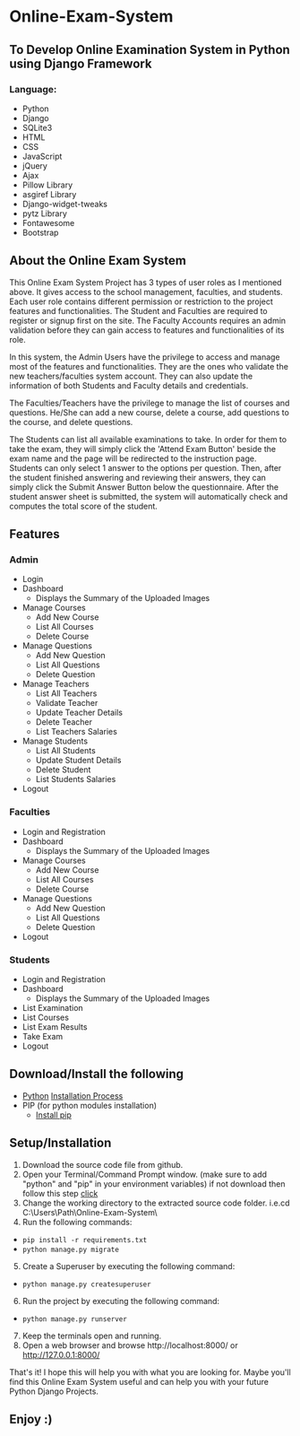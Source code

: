 # Online-Exam-System

## To Develop Online Examination System in Python using Django Framework

### Language: 
- Python
- Django
- SQLite3
- HTML
- CSS
- JavaScript
- jQuery
- Ajax
- Pillow Library
- asgiref Library
- Django-widget-tweaks
- pytz Library
- Fontawesome
- Bootstrap

## About the Online Exam System

This Online Exam System Project has 3 types of user roles as I mentioned above. It gives access to the school management, faculties, and students. Each user role contains different permission or restriction to the project features and functionalities. The Student and Faculties are required to register or signup first on the site. The Faculty Accounts requires an admin validation before they can gain access to features and functionalities of its role.

In this system, the Admin Users have the privilege to access and manage most of the features and functionalities. They are the ones who validate the new teachers/faculties system account. They can also update the information of both Students and Faculty details and credentials.

The Faculties/Teachers have the privilege to manage the list of courses and questions. He/She can add a new course, delete a course, add questions to the course, and delete questions.

The Students can list all available examinations to take. In order for them to take the exam, they will simply click the 'Attend Exam Button' beside the exam name and the page will be redirected to the instruction page. Students can only select 1 answer to the options per question. Then, after the student finished answering and reviewing their answers, they can simply click the Submit Answer Button below the questionnaire. After the student answer sheet is submitted, the system will automatically check and computes the total score of the student.


## Features
### Admin
- Login
- Dashboard
  - Displays the Summary of the Uploaded Images
- Manage Courses
  - Add New Course
  - List All Courses
  - Delete Course
- Manage Questions
  - Add New Question
  - List All Questions
  - Delete Question
- Manage Teachers
  - List All Teachers
  - Validate Teacher
  - Update Teacher Details
  - Delete Teacher
  - List Teachers Salaries
- Manage Students
  - List All Students
  - Update Student Details
  - Delete Student
  - List Students Salaries
- Logout

### Faculties
- Login and Registration
- Dashboard
  - Displays the Summary of the Uploaded Images
- Manage Courses
  - Add New Course
  - List All Courses
  - Delete Course
- Manage Questions
  - Add New Question
  - List All Questions
  - Delete Question
- Logout

### Students
- Login and Registration
- Dashboard
  - Displays the Summary of the Uploaded Images
- List Examination
- List Courses
- List Exam Results
- Take Exam
- Logout

## Download/Install the following
- [Python](https://www.python.org/downloads/) [Installation Process](https://github.com/desihacker08/Online-Exam-System/blob/Coad/OnlinExaminationSystem/FileInstallation.md#python-install)
- PIP (for  python modules installation)
  -  [Install pip](https://github.com/desihacker08/Online-Exam-System/blob/Coad/OnlinExaminationSystem/FileInstallation.md#pip-install)

## Setup/Installation
1. Download the source code file from github.
2. Open your Terminal/Command Prompt window.
 (make sure to add "python" and "pip" in your environment variables) if not download then follow this step [click]()
3. Change the working directory to the extracted source code folder. i.e.cd C:\Users\Path\Online-Exam-System\
4. Run the following commands:
  - `pip install -r requirements.txt`
  - `python manage.py migrate`
5. Create a Superuser by executing the following command:
  - `python manage.py createsuperuser`
6. Run the project by executing the following command:
  - `python manage.py runserver`
7. Keep the terminals open and running.
8. Open a web browser and browse http://localhost:8000/ or http://127.0.0.1:8000/


That's it! I hope this will help you with what you are looking for. Maybe you'll find this Online Exam System useful and can help you with your future Python Django Projects.

## Enjoy :)
